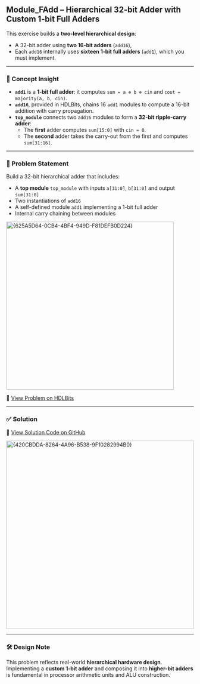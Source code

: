 ## Module_FAdd – Hierarchical 32-bit Adder with Custom 1-bit Full Adders

This exercise builds a **two-level hierarchical design**:  
- A 32-bit adder using **two 16-bit adders** (`add16`),  
- Each `add16` internally uses **sixteen 1-bit full adders** (`add1`), which you must implement.

---

### 🧠 Concept Insight  
- **`add1`** is a **1-bit full adder**: it computes `sum = a ⊕ b ⊕ cin` and `cout = majority(a, b, cin)`.
- **`add16`**, provided in HDLBits, chains 16 `add1` modules to compute a 16-bit addition with carry propagation.
- **`top_module`** connects two `add16` modules to form a **32-bit ripple-carry adder**:
  - The **first** adder computes `sum[15:0]` with `cin = 0`.
  - The **second** adder takes the carry-out from the first and computes `sum[31:16]`.

---

### 📘 Problem Statement  
Build a 32-bit hierarchical adder that includes:

- A **top module** `top_module` with inputs `a[31:0]`, `b[31:0]` and output `sum[31:0]`
- Two instantiations of `add16`
- A self-defined module `add1` implementing a 1-bit full adder
- Internal carry chaining between modules

<img width="450" alt="{625A5D64-0CB4-4BF4-949D-F81DEFB0D224}" src="https://github.com/user-attachments/assets/434dfe3a-54cf-457d-b52d-44098e9c30a6" />

🔗 [View Problem on HDLBits](https://hdlbits.01xz.net/wiki/Module_fadd)

---

### ✅ Solution  
📄 [View Solution Code on GitHub](https://github.com/EswarAdithya011/HDLBits/blob/main/Problem%20Sets/2.%20Verilog%20Language/2.3%20Modules%3A%20Hierarchy/2.3.7%20Adder%202/module_fadd.v)

<img width="504" alt="{420CBDDA-8264-4A96-B538-9F10282994B0}" src="https://github.com/user-attachments/assets/001e57f4-5b95-42d1-a736-b8805d5b3063" />

---

### 🛠 Design Note  
This problem reflects real-world **hierarchical hardware design**. Implementing a **custom 1-bit adder** and composing it into **higher-bit adders** is fundamental in processor arithmetic units and ALU construction.
